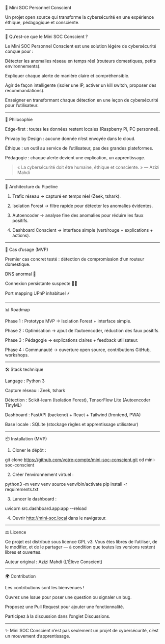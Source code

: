 🌱 Mini SOC Personnel Conscient

Un projet open source qui transforme la cybersécurité en une expérience éthique, pédagogique et consciente.


---

🚀 Qu’est-ce que le Mini SOC Conscient ?

Le Mini SOC Personnel Conscient est une solution légère de cybersécurité conçue pour :

Détecter les anomalies réseau en temps réel (routeurs domestiques, petits environnements).

Expliquer chaque alerte de manière claire et compréhensible.

Agir de façon intelligente (isoler une IP, activer un kill switch, proposer des recommandations).

Enseigner en transformant chaque détection en une leçon de cybersécurité pour l’utilisateur.



---

🔐 Philosophie

Edge-first : toutes les données restent locales (Raspberry Pi, PC personnel).

Privacy by Design : aucune donnée n’est envoyée dans le cloud.

Éthique : un outil au service de l’utilisateur, pas des grandes plateformes.

Pédagogie : chaque alerte devient une explication, un apprentissage.


> « La cybersécurité doit être humaine, éthique et consciente. » — Azizi Mahdi




---

🧠 Architecture du Pipeline



1. Trafic réseau → capturé en temps réel (Zeek, tshark).


2. Isolation Forest → filtre rapide pour détecter les anomalies évidentes.


3. Autoencoder → analyse fine des anomalies pour réduire les faux positifs.


4. Dashboard Conscient → interface simple (vert/rouge + explications + actions).




---

🎯 Cas d’usage (MVP)

Premier cas concret testé : détection de compromission d’un routeur domestique.

DNS anormal 🚨

Connexion persistante suspecte 🕵️‍♂️

Port mapping UPnP inhabituel ⚡



---

📊 Roadmap

Phase 1 : Prototype MVP → Isolation Forest + interface simple.

Phase 2 : Optimisation → ajout de l’autoencoder, réduction des faux positifs.

Phase 3 : Pédagogie → explications claires + feedback utilisateur.

Phase 4 : Communauté → ouverture open source, contributions GitHub, workshops.



---

🛠️ Stack technique

Langage : Python 3

Capture réseau : Zeek, tshark

Détection : Scikit-learn (Isolation Forest), TensorFlow Lite (Autoencoder TinyML)

Dashboard : FastAPI (backend) + React + Tailwind (frontend, PWA)

Base locale : SQLite (stockage règles et apprentissage utilisateur)



---

📦 Installation (MVP)

1. Cloner le dépôt :

git clone https://github.com/votre-compte/mini-soc-conscient.git
cd mini-soc-conscient


2. Créer l’environnement virtuel :

python3 -m venv venv
source venv/bin/activate
pip install -r requirements.txt


3. Lancer le dashboard :

uvicorn src.dashboard.app:app --reload


4. Ouvrir http://mini-soc.local dans le navigateur.




---

⚖️ Licence

Ce projet est distribué sous licence GPL v3.
Vous êtes libres de l’utiliser, de le modifier, et de le partager — à condition que toutes les versions restent libres et ouvertes.

Auteur original : Azizi Mahdi (L’Élève Conscient)


---

🌍 Contribution

Les contributions sont les bienvenues !

Ouvrez une Issue pour poser une question ou signaler un bug.

Proposez une Pull Request pour ajouter une fonctionnalité.

Participez à la discussion dans l’onglet Discussions.



---

✨ Mini SOC Conscient n’est pas seulement un projet de cybersécurité, c’est un mouvement d’apprentissage.

